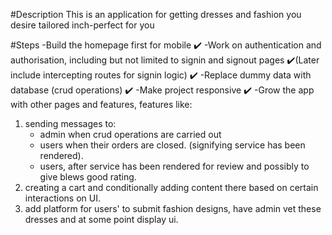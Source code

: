 #Description
This is an application for getting dresses and fashion you desire tailored inch-perfect for you

#Steps
-Build the homepage first for mobile ✔️
-Work on authentication and authorisation, including but not limited to signin and signout pages ✔️(Later include intercepting routes for signin logic) ✔️
-Replace dummy data with database (crud operations) ✔️
-Make project responsive ✔️
-Grow the app with other pages and features, features like:

1.  sending messages to:
    - admin when crud operations are carried out
    - users when their orders are closed. (signifying service has been rendered).
    - users, after service has been rendered for review and possibly to give blews good rating.
2.  creating a cart and conditionally adding content there based on certain interactions on UI.
3. add platform for users' to submit fashion designs, have admin vet these dresses and at some point display ui.
<!-- Screen sizes -->
<!--
sm+ 35.5rem (568px)
sm	40rem (640px)
md	48rem (768px)
md+ 58.75rem (940px)
lg	64rem (1024px)
lg+ 71.25rem (1140px)
xl	80rem (1280px)
2xl	96rem (1536px)
-->
